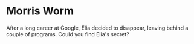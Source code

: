 # Morris Worm
After a long career at Google, Elia decided to disappear, leaving behind a couple of programs. Could you find Elia's secret?